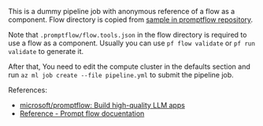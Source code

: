 This is a dummy pipeline job with anonymous reference of a flow as a component. Flow directory is copied from [sample in promptflow repository](https://github.com/microsoft/promptflow/tree/main/examples/flows/standard/web-classification).

Note that `.promptflow/flow.tools.json` in the flow directory is required to use a flow as a component. Usually you can use `pf flow validate` or `pf run validate` to generate it.

After that, You need to edit the compute cluster in the defaults section and run `az ml job create --file pipeline.yml` to submit the pipeline job.

References:
- [microsoft/promptflow: Build high-quality LLM apps](https://github.com/microsoft/promptflow)
- [Reference - Prompt flow docuentation](https://microsoft.github.io/promptflow/reference/index.html)
